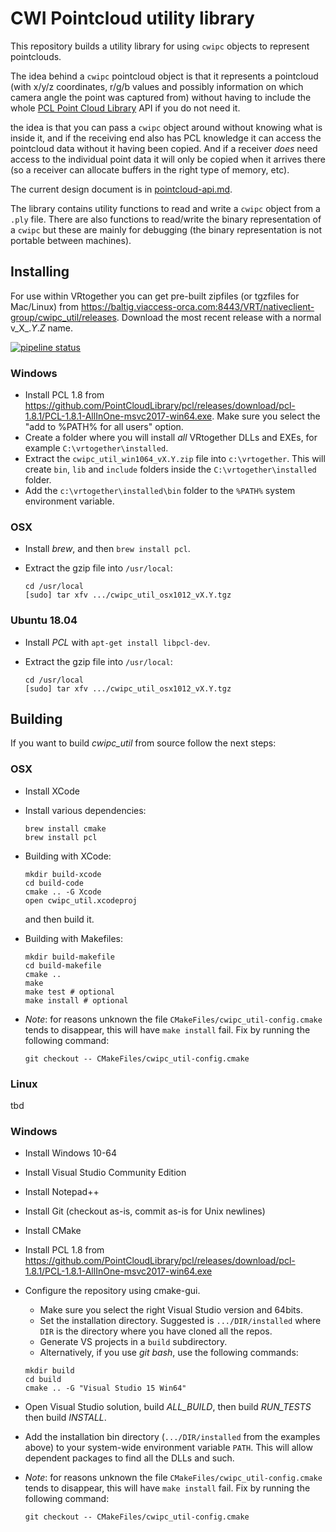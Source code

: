 # CWI Pointcloud utility library

This repository builds a utility library for using `cwipc` objects to represent pointclouds.

The idea behind a `cwipc` pointcloud object is that it represents a pointcloud (with x/y/z coordinates, r/g/b values and possibly information on which camera angle the point was captured from) without having to include the whole [PCL Point Cloud Library](https://github.com/PointCloudLibrary/pcl) API if you do not need it.

the idea is that you can pass a `cwipc` object around without knowing what is inside it, and if the receiving end also has PCL knowledge it can access the pointcloud data without it having been copied. And if a receiver *does* need access to the individual point data it will only be copied when it arrives there (so a receiver can allocate buffers in the right type of memory, etc).

The current design document is in [pointcloud-api.md](pointcloud-api.md). 

The library contains utility functions to read and write a `cwipc` object from a `.ply` file. There are also functions to read/write the binary representation of a `cwipc` but these are mainly for debugging (the binary representation is not portable between machines).

## Installing

For use within VRtogether you can get pre-built zipfiles (or tgzfiles for Mac/Linux) from <https://baltig.viaccess-orca.com:8443/VRT/nativeclient-group/cwipc_util/releases>. Download the most recent release with a normal v_X_._Y_._Z_ name.

[![pipeline status](https://baltig.viaccess-orca.com:8443/VRT/nativeclient-group/cwipc_util/badges/master/pipeline.svg)](https://baltig.viaccess-orca.com:8443/VRT/nativeclient-group/cwipc_util/commits/master)

### Windows

- Install PCL 1.8 from <https://github.com/PointCloudLibrary/pcl/releases/download/pcl-1.8.1/PCL-1.8.1-AllInOne-msvc2017-win64.exe>. Make sure you select the "add to %PATH% for all users" option.
- Create a folder where you will install _all_ VRtogether DLLs and EXEs, for example `C:\vrtogether\installed`.
- Extract the `cwipc_util_win1064_vX.Y.zip` file into `c:\vrtogether`. This will create `bin`, `lib` and `include` folders inside the `C:\vrtogether\installed` folder.
- Add the `c:\vrtogether\installed\bin` folder to the `%PATH%` system environment variable.

### OSX

- Install _brew_, and then `brew install pcl`.
- Extract the gzip file into `/usr/local`:

  ```
  cd /usr/local
  [sudo] tar xfv .../cwipc_util_osx1012_vX.Y.tgz
  ```
  
### Ubuntu 18.04

- Install _PCL_ with `apt-get install libpcl-dev`.
- Extract the gzip file into `/usr/local`:

  ```
  cd /usr/local
  [sudo] tar xfv .../cwipc_util_osx1012_vX.Y.tgz
  ```

## Building

If you want to build _cwipc\_util_ from source follow the next steps:

### OSX

- Install XCode
- Install various dependencies:

  ```
  brew install cmake
  brew install pcl
  ```
- Building with XCode:

  ```
  mkdir build-xcode
  cd build-code
  cmake .. -G Xcode
  open cwipc_util.xcodeproj
  ```
  
  and then build it.
  
- Building with Makefiles:

  ```
  mkdir build-makefile
  cd build-makefile
  cmake ..
  make
  make test # optional
  make install # optional
  ```
- *Note*: for reasons unknown the file `CMakeFiles/cwipc_util-config.cmake` tends to disappear, this will have `make install` fail. Fix by running the following command:
  ```
  git checkout -- CMakeFiles/cwipc_util-config.cmake
  ```

### Linux

tbd

### Windows


- Install Windows 10-64
- Install Visual Studio Community Edition
- Install Notepad++
- Install Git (checkout as-is, commit as-is for Unix newlines)
- Install CMake
- Install PCL 1.8 from <https://github.com/PointCloudLibrary/pcl/releases/download/pcl-1.8.1/PCL-1.8.1-AllInOne-msvc2017-win64.exe>
- Configure the repository using cmake-gui.
	- Make sure you select the right Visual Studio version and 64bits.
	- Set the installation directory. Suggested is `.../DIR/installed` where `DIR` is the directory where you have cloned all the repos.
	- Generate VS projects in a `build` subdirectory.
	- Alternatively, if you use *git bash*, use the following commands:

	```
	mkdir build
	cd build
	cmake .. -G "Visual Studio 15 Win64"
	```
- Open Visual Studio solution, build *ALL_BUILD*, then build *RUN_TESTS* then build *INSTALL*.
- Add the installation bin directory (`.../DIR/installed` from the examples above) to your system-wide environment variable `PATH`. This will allow dependent packages to find all the DLLs and such.
- *Note*: for reasons unknown the file `CMakeFiles/cwipc_util-config.cmake` tends to disappear, this will have `make install` fail. Fix by running the following command:
  ```
  git checkout -- CMakeFiles/cwipc_util-config.cmake
  ```
 